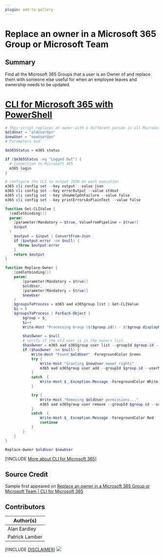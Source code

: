 ```yaml
---
plugin: add-to-gallery
---
```


# Replace an owner in a Microsoft 365 Group or Microsoft Team

## Summary

Find all the Microsoft 365 Groups that a user is an Owner of and replace them with someone else useful for when an employee leaves and ownership needs to be updated.
 
# [CLI for Microsoft 365 with PowerShell](#tab/cli-m365-ps)
```powershell
# This script replaces an owner with a different person in all Microsoft 365 Groups
$oldUser = "oldUserUpn"
$newUser = "newUserUpn"
# Parameters end

$m365Status = m365 status

if ($m365Status -eq "Logged Out") {
  # Connection to Microsoft 365
  m365 login
}

# configure the CLI to output JSON on each execution
m365 cli config set --key output --value json
m365 cli config set --key errorOutput --value stdout
m365 cli config set --key showHelpOnFailure --value false
m365 cli config set --key printErrorsAsPlainText --value false

function Get-CLIValue {
  [cmdletbinding()]
  param(
    [parameter(Mandatory = $true, ValueFromPipeline = $true)]
    $input
  )
    $output = $input | ConvertFrom-Json
    if ($output.error -ne $null) {
      throw $output.error
    }
    return $output
}

function Replace-Owner {
    [cmdletbinding()]
    param(
        [parameter(Mandatory = $true)]
        $oldUser,
        [parameter(Mandatory = $true)]
        $newUser
    )
    $groupsToProcess = m365 aad o365group list | Get-CLIValue  
    $i = 0
    $groupsToProcess | ForEach-Object {
        $group = $_
        $i++
        Write-Host "Processing Group ($($group.id)) - $($group.displayName) - ($i/$($groupsToProcess.Length))" -ForegroundColor DarkGray
 
        $hasOwner = $null
        # verify if the old user is in the owners list
        $hasOwner = m365 aad o365group user list --groupId $group.id --query "[?userType=='Owner' && userPrincipalName=='$oldUser'].[id]" | Get-CLIValue
        if ($hasOwner -ne $null) {
            Write-Host "Found $oldUser" -ForegroundColor Green
            try {
                Write-Host "Granting $newUser owner rights"
                m365 aad o365group user add --groupId $group.id --userName $newUser --role Owner | Get-CLIValue
            }
            catch  {
                Write-Host $_.Exception.Message -ForegroundColor White
            }

            try {
                Write-Host "Removing $oldUser permissions..."
                m365 aad o365group user remove --groupId $group.id --userName $oldUser --confirm $false | Get-CLIValue
            }
            catch  {
                Write-Host $_.Exception.Message -ForegroundColor Red
                continue
            }
        }
    }
}

Replace-Owner $oldUser $newUser
```
[!INCLUDE [More about CLI for Microsoft 365](../../docfx/includes/MORE-CLIM365.md)]


## Source Credit

Sample first appeared on [Replace an owner in a Microsoft 365 Group or Microsoft Team | CLI for Microsoft 365](https://pnp.github.io/cli-microsoft365/sample-scripts/aad/replace-owner-with-a-different-one/)

## Contributors

| Author(s) |
|-----------|
| Alan Eardley |
| Patrick Lamber |


[!INCLUDE [DISCLAIMER](../../docfx/includes/DISCLAIMER.md)]
<img src="https://telemetry.sharepointpnp.com/script-samples/scripts/aad-replace-owner-with-a-different-one" aria-hidden="true" />